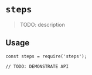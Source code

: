 # `steps`

> TODO: description

## Usage

```
const steps = require('steps');

// TODO: DEMONSTRATE API
```
